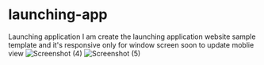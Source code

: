 # launching-app
Launching application
I am create the launching application website sample template and it's responsive only for window screen
soon to update moblie view
![Screenshot (4)](https://user-images.githubusercontent.com/56442417/71553041-ef15df80-29bc-11ea-96a8-30fb25209ceb.png)
![Screenshot (5)](https://user-images.githubusercontent.com/56442417/71553065-76635300-29bd-11ea-8758-cc81f73936d9.png)
